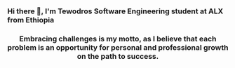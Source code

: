 <!-- # [![TypingSVG](https://readme-typing-svg.demolab.com?lines=Hey!+You+Are+Welcome+To+My+Profile;My+Name+Is+TEWODROS;I+Learn+By+Doing;Embracing + challenges + is + my + motto;I + believe + that + each + problem + is + an + opportunity;for + personal + and + professional + growth + on + the + path + to + success.)](https://git.io/typing-svg)
-->
### Hi there 👋, I'm Tewodros Software Engineering student at ALX from Ethiopia</h1>
<h3 align="center">Embracing challenges is my motto, as I believe that each problem is an opportunity for personal and professional growth on the path to success.</h3>
<!--
**Gebretewodros73/Gebretewodros73** is a ✨ _special_ ✨ repository because its `README.md` (this file) appears on your GitHub profile.

Here are some ideas to get you started:

- 🔭 I’m currently working on ...
- 🌱 I’m currently learning ...
- 👯 I’m looking to collaborate on ...
- 🤔 I’m looking for help with ...
- 💬 Ask me about ...
- 📫 How to reach me: ...
- 😄 Pronouns: ...
- ⚡ Fun fact: ...
-->
